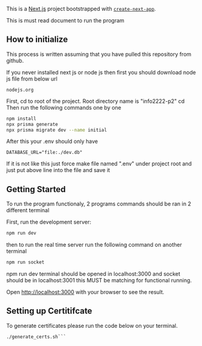 This is a [Next.js](https://nextjs.org) project bootstrapped with [`create-next-app`](https://nextjs.org/docs/app/api-reference/cli/create-next-app).

This is must read document to run the program

## How to initialize

This process is written assuming that you have pulled this repository from github.

If you never installed next js or node js then first you should download node js file from below url
```
nodejs.org
```

First, cd to root of the project. Root directory name is "info2222-p2"
cd
Then run the following commands one by one 

```bash
npm install
npx prisma generate
npx prisma migrate dev --name initial
```

After this your .env should only have
```
DATABASE_URL="file:./dev.db"
```
If it is not like this just force make file named ".env" under project root and just put above line into the file and save it


## Getting Started

To run the program functionaly, 2 programs commands should be ran in 2 different terminal

First, run the development server:

```bash
npm run dev
```

then to run the real time server run the following command on another terminal

```bash
npm run socket
```

npm run dev terminal should be opened in localhost:3000
and socket should be in localhost:3001 this MUST be matching for functional running.

Open [http://localhost:3000](http://localhost:3000) with your browser to see the result.



## Setting up Certitifcate

To generate certificates please run the code below on your terminal.

```chmod +x generate_certs.sh
./generate_certs.sh```